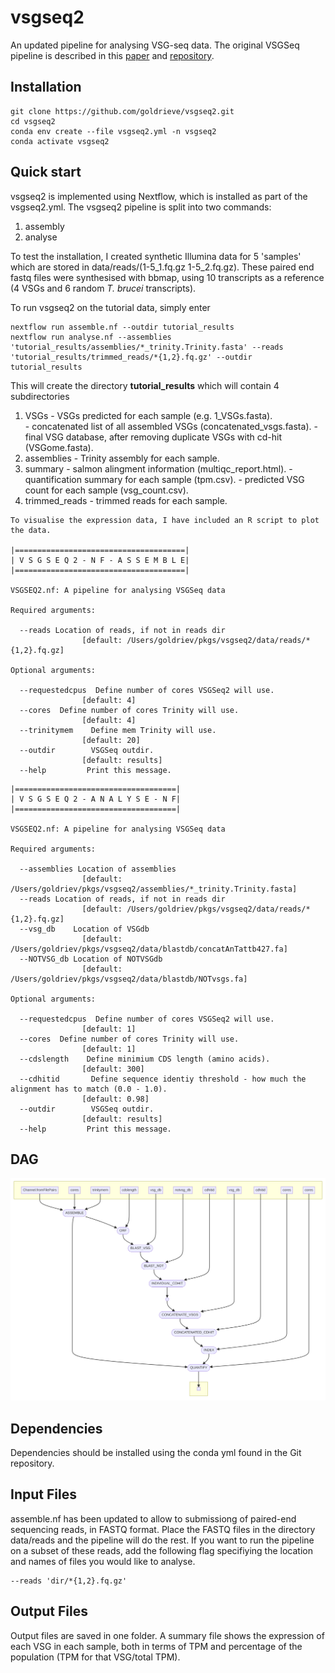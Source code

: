 # vsgseq2
An updated  pipeline for analysing VSG-seq data. The original VSGSeq pipeline is described in this [paper](https://www.ncbi.nlm.nih.gov/pmc/articles/PMC4514441/) and [repository](https://github.com/mugnierlab/VSGSeqPipeline).

## Installation  
```
git clone https://github.com/goldrieve/vsgseq2.git
cd vsgseq2
conda env create --file vsgseq2.yml -n vsgseq2
conda activate vsgseq2
```

## Quick start 
vsgseq2 is implemented using Nextflow, which is installed as part of the vsgseq2.yml. The vsgseq2 pipeline is split into two commands:
1) assembly
2) analyse 

To test the installation, I created synthetic Illumina data for 5 'samples' which are stored in data/reads/(1-5_1.fq.gz 1-5_2.fq.gz). These paired end fastq files were synthesised with bbmap, using 10 transcripts as a reference (4 VSGs and 6 random _T. brucei_ transcripts).

To run vsgseq2 on the tutorial data, simply enter

```
nextflow run assemble.nf --outdir tutorial_results
nextflow run analyse.nf --assemblies 'tutorial_results/assemblies/*_trinity.Trinity.fasta' --reads 'tutorial_results/trimmed_reads/*{1,2}.fq.gz' --outdir tutorial_results
```

This will create the directory __tutorial_results__ which will contain 4 subdirectories

1) VSGs - VSGs predicted for each sample (e.g. 1_VSGs.fasta).  
        - concatenated list of all assembled VSGs (concatenated_vsgs.fasta). 
        - final VSG database, after removing duplicate VSGs with cd-hit (VSGome.fasta).
2) assemblies - Trinity assembly for each sample.
3) summary - salmon alingment information (multiqc_report.html).
           - quantification summary for each sample (tpm.csv).
           - predicted VSG count for each sample (vsg_count.csv).
4) trimmed_reads - trimmed reads for each sample.
```
To visualise the expression data, I have included an R script to plot the data.

|======================================|
| V S G S E Q 2 - N F - A S S E M B L E|
|======================================|

VSGSEQ2.nf: A pipeline for analysing VSGSeq data

Required arguments:

  --reads Location of reads, if not in reads dir
                [default: /Users/goldriev/pkgs/vsgseq2/data/reads/*{1,2}.fq.gz]

Optional arguments:

  --requestedcpus  Define number of cores VSGSeq2 will use.
                [default: 4]
  --cores  Define number of cores Trinity will use.
                [default: 4]
  --trinitymem    Define mem Trinity will use.
                [default: 20]
  --outdir        VSGSeq outdir.
                [default: results]
  --help         Print this message.
```

```
|====================================|
| V S G S E Q 2 - A N A L Y S E - N F|
|====================================|

VSGSEQ2.nf: A pipeline for analysing VSGSeq data

Required arguments:

  --assemblies Location of assemblies
                [default: /Users/goldriev/pkgs/vsgseq2/assemblies/*_trinity.Trinity.fasta]
  --reads Location of reads, if not in reads dir
                [default: /Users/goldriev/pkgs/vsgseq2/data/reads/*{1,2}.fq.gz]
  --vsg_db    Location of VSGdb
                [default: /Users/goldriev/pkgs/vsgseq2/data/blastdb/concatAnTattb427.fa]
  --NOTVSG_db Location of NOTVSGdb
                [default: /Users/goldriev/pkgs/vsgseq2/data/blastdb/NOTvsgs.fa]

Optional arguments:

  --requestedcpus  Define number of cores VSGSeq2 will use.
                [default: 1]
  --cores  Define number of cores Trinity will use.
                [default: 1]
  --cdslength    Define minimium CDS length (amino acids).
                [default: 300]
  --cdhitid       Define sequence identiy threshold - how much the alignment has to match (0.0 - 1.0).
                [default: 0.98]
  --outdir        VSGSeq outdir.
                [default: results]
  --help         Print this message.
```
## DAG

![DAG](figures/vsgseq2_dag.png)

## Dependencies

Dependencies should be installed using the conda yml found in the Git repository.


## Input Files

assemble.nf has been updated to allow to submissiong of paired-end sequencing reads, in FASTQ format. Place the FASTQ files in the directory data/reads and the pipeline will do the rest. If you want to run the pipeline on a subset of these reads, add the following flag specifiying the location and names of files you would like to analyse.
```
--reads 'dir/*{1,2}.fq.gz'
``` 

## Output Files

Output files are saved in one folder. A summary file shows the expression of each VSG in each sample, both in terms of TPM and percentage of the population (TPM for that VSG/total TPM).

